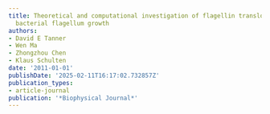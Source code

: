 ```yaml
---
title: Theoretical and computational investigation of flagellin translocation and
  bacterial flagellum growth
authors:
- David E Tanner
- Wen Ma
- Zhongzhou Chen
- Klaus Schulten
date: '2011-01-01'
publishDate: '2025-02-11T16:17:02.732857Z'
publication_types:
- article-journal
publication: '*Biophysical Journal*'
---
```

